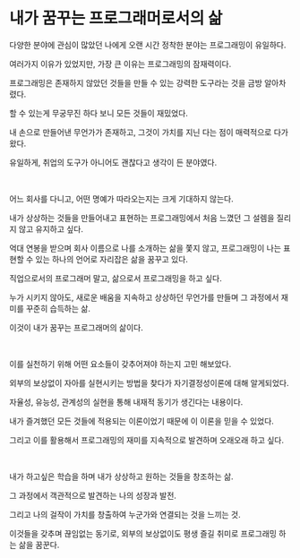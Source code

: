 # 내가 꿈꾸는 프로그래머로서의 삶

다양한 분야에 관심이 많았던 나에게 오랜 시간 정착한 분야는 프로그래밍이 유일하다.

여러가지 이유가 있었지만, 가장 큰 이유는 프로그래밍의 잠재력이다.

프로그래밍은 존재하지 않았던 것들을 만들 수 있는 강력한 도구라는 것을 금방 알아차렸다.

할 수 있는게 무궁무진 하다 보니 모든 것들이 재밌었다.

내 손으로 만들어낸 무언가가 존재하고, 그것이 가치를 지닌 다는 점이 매력적으로 다가왔다.

유일하게, 취업의 도구가 아니어도 괜찮다고 생각이 든 분야였다.

<br/>

어느 회사를 다니고, 어떤 명예가 따라오는지는 크게 기대하지 않는다.

내가 상상하는 것들을 만들어내고 표현하는 프로그래밍에서 처음 느꼈던 그 설렘을 질리지 않고 유지하고 싶다.

억대 연봉을 받으며 회사 이름으로 나를 소개하는 삶을 쫓지 않고, 프로그래밍이 나는 표현할 수 있는 하나의 언어로 자리잡은 삶을 꿈꾸고 있다.

직업으로서의 프로그래머 말고, 삶으로서 프로그래밍을 하고 싶다.

누가 시키지 않아도, 새로운 배움을 지속하고 상상하던 무언가를 만들며 그 과정에서 재미를 꾸준히 습득하는 삶.

이것이 내가 꿈꾸는 프로그래머의 삶이다.

<br/>

이를 실천하기 위해 어떤 요소들이 갖추어져야 하는지 고민 해보았다.

외부의 보상없이 자아를 실현시키는 방법을 찾다가 자기결정성이론에 대해 알게되었다.

자율성, 유능성, 관계성의 실현을 통해 내재적 동기가 생긴다는 내용이다.

내가 즐겨했던 모든 것들에 적용되는 이론이었기 때문에 이 이론을 믿을 수 있었다.

그리고 이를 활용해서 프로그래밍의 재미를 지속적으로 발견하며 오래오래 하고 싶다.

<br/>

내가 하고싶은 학습을 하며 내가 상상하고 원하는 것들을 창조하는 삶.

그 과정에서 객관적으로 발견하는 나의 성장과 발전.

그리고 나의 걸작이 가치를 창출하여 누군가와 연결되는 것을 느끼는 것.

이것들을 갖추며 끊임없는 동기로, 외부의 보상없이도 평생 즐길 취미로 프로그래밍 하는 삶을 꿈꾼다.
